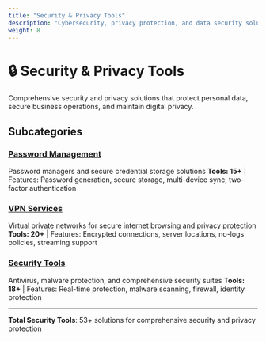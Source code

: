 ```yaml
---
title: "Security & Privacy Tools"
description: "Cybersecurity, privacy protection, and data security solutions"
weight: 8
---
```


# 🔒 Security & Privacy Tools

Comprehensive security and privacy solutions that protect personal data, secure business operations, and maintain digital privacy.

## Subcategories

### [Password Management](/categories/security-privacy-tools/password-management/)
Password managers and secure credential storage solutions
**Tools: 15+** | Features: Password generation, secure storage, multi-device sync, two-factor authentication

### [VPN Services](/categories/security-privacy-tools/vpn-services/)
Virtual private networks for secure internet browsing and privacy protection
**Tools: 20+** | Features: Encrypted connections, server locations, no-logs policies, streaming support

### [Security Tools](/categories/security-privacy-tools/security-tools/)
Antivirus, malware protection, and comprehensive security suites
**Tools: 18+** | Features: Real-time protection, malware scanning, firewall, identity protection

---

**Total Security Tools**: 53+ solutions for comprehensive security and privacy protection